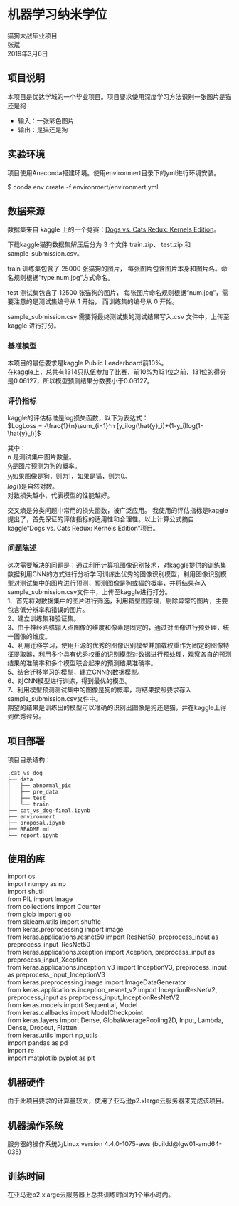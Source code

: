 

# 机器学习纳米学位
猫狗大战毕业项目   
张斌   
2019年3月6日   

## 项目说明

本项目是优达学城的一个毕业项目。项目要求使用深度学习方法识别一张图片是猫还是狗

- 输入：一张彩色图片
- 输出：是猫还是狗

## 实验环境
项目使用Anaconda搭建环境。使用environmert目录下的yml进行环境安装。   

$ conda env create -f environmert/environmert.yml



## 数据来源

数据集来自 kaggle 上的一个竞赛：[Dogs vs. Cats Redux: Kernels Edition](https://www.kaggle.com/c/dogs-vs-cats-redux-kernels-edition/data)。

下载kaggle猫狗数据集解压后分为 3 个文件 train.zip、 test.zip 和 sample_submission.csv。

train 训练集包含了 25000 张猫狗的图片， 每张图片包含图片本身和图片名。命名规则根据“type.num.jpg”方式命名。

test 测试集包含了 12500 张猫狗的图片， 每张图片命名规则根据“num.jpg”，需要注意的是测试集编号从 1 开始， 而训练集的编号从 0 开始。

sample_submission.csv 需要将最终测试集的测试结果写入.csv 文件中，上传至 kaggle 进行打分。

### 基准模型   
本项目的最低要求是kaggle Public Leaderboard前10%。   
在kaggle上，总共有1314只队伍参加了比赛，前10%为131位之前，131位的得分是0.06127，所以模型预测结果分数要小于0.06127。

### 评价指标
kaggle的评估标准是log损失函数，以下为表达式：   
$LogLoss = -\frac{1}{n}\sum_{i=1}^n [y_ilog(\hat{y}_i)+(1-y_i)log(1- \hat{y}_i)]$

其中：   
n 是测试集中图片数量。   
$\hat{y}_i$是图片预测为狗的概率。   
${y}_i$如果图像是狗，则为1，如果是猫，则为0。   
$log()$是自然对数。   
对数损失越小，代表模型的性能越好。    

交叉熵是分类问题中常用的损失函数，被广泛应用。
我使用的评估指标是kaggle提出了，首先保证的评估指标的适用性和合理性。以上计算公式摘自kaggle“Dogs vs. Cats Redux: Kernels Edition”项目。

### 问题陈述
这次需要解决的问题是：通过利用计算机图像识别技术，对kaggle提供的训练集数据利用CNN的方式进行分析学习训练出优秀的图像识别模型，利用图像识别模型对测试集中的图片进行预测，预测图像是狗或猫的概率，并将结果存入sample_submission.csv文件中，上传至kaggle进行打分。   
1、首先将对数据集中的图片进行筛选，利用箱型图原理，剔除异常的图片，主要包含低分辨率和错误的图片。     
2、建立训练集和验证集。   
3、由于神经网络输入点图像的维度和像素是固定的，通过对图像进行预处理，统一图像的维度。     
4、利用迁移学习，使用开源的优秀的图像识别模型并加载权重作为固定的图像特征提取器，利用多个具有优秀权重的识别模型对数据进行预处理，观察各自的预测结果的准确率和多个模型联合起来的预测结果准确率。   
5、结合迁移学习的模型，建立CNN的数据模型。      
6、对CNN模型进行训练，得到最优的模型。   
7、利用模型预测测试集中的图像是狗的概率，将结果按照要求存入sample_submission.csv文件中。   
期望的结果是训练出的模型可以准确的识别出图像是狗还是猫，并在kaggle上得到优秀评分。 

## 项目部署
项目目录结构：
```
.cat_vs_dog
├── data
│   ├── abnormal_pic
│   ├── pre_data
│   ├── test
│   └── train
├── cat_vs_dog-final.ipynb
├── environmert
├── proposal.ipynb
├── README.md
└── report.ipynb
```
## 使用的库
import os            
import numpy as np            
import shutil            
from PIL import Image            
from collections import Counter            
from glob import glob                
from sklearn.utils import shuffle            
from keras.preprocessing import image            
from keras.applications.resnet50 import ResNet50, preprocess_input as preprocess_input_ResNet50            
from keras.applications.xception import Xception, preprocess_input as preprocess_input_Xception            
from keras.applications.inception_v3 import InceptionV3, preprocess_input as preprocess_input_InceptionV3            
from keras.preprocessing.image import ImageDataGenerator            
from keras.applications.inception_resnet_v2 import InceptionResNetV2, preprocess_input as preprocess_input_InceptionResNetV2            
from keras.models import Sequential, Model            
from keras.callbacks import ModelCheckpoint             
from keras.layers import Dense, GlobalAveragePooling2D, Input, Lambda, Dense, Dropout, Flatten            
from keras.utils import np_utils            
import pandas as pd            
import re            
import matplotlib.pyplot as plt            

## 机器硬件
由于此项目要求的计算量较大，使用了亚马逊p2.xlarge云服务器来完成该项目。

## 机器操作系统
服务器的操作系统为Linux version 4.4.0-1075-aws (buildd@lgw01-amd64-035) 

## 训练时间
在亚马逊p2.xlarge云服务器上总共训练时间为1个半小时内。


